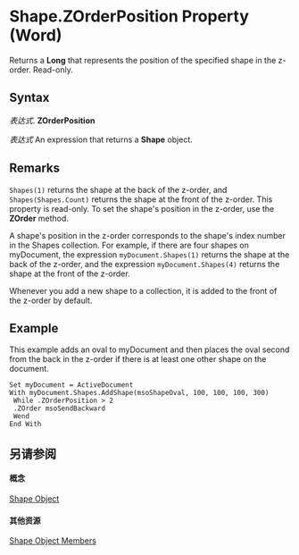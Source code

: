 
# Shape.ZOrderPosition Property (Word)

Returns a  **Long** that represents the position of the specified shape in the z-order. Read-only.


## Syntax

 _表达式_. **ZOrderPosition**

 _表达式_ An expression that returns a **Shape** object.


## Remarks

 `Shapes(1)` returns the shape at the back of the z-order, and `Shapes(Shapes.Count)` returns the shape at the front of the z-order. This property is read-only. To set the shape's position in the z-order, use the **ZOrder** method.

A shape's position in the z-order corresponds to the shape's index number in the Shapes collection. For example, if there are four shapes on myDocument, the expression  `myDocument.Shapes(1)` returns the shape at the back of the z-order, and the expression `myDocument.Shapes(4)` returns the shape at the front of the z-order.

Whenever you add a new shape to a collection, it is added to the front of the z-order by default.


## Example

This example adds an oval to myDocument and then places the oval second from the back in the z-order if there is at least one other shape on the document.


```
Set myDocument = ActiveDocument 
With myDocument.Shapes.AddShape(msoShapeOval, 100, 100, 100, 300) 
 While .ZOrderPosition > 2 
 .ZOrder msoSendBackward 
 Wend 
End With
```


## 另请参阅


#### 概念


[Shape Object](604029ce-9b2f-9748-5d4e-b458796fa2f0.md)
#### 其他资源


[Shape Object Members](http://msdn.microsoft.com/library/4aa8e2f4-5629-3922-11e4-df028bd1e1de%28Office.15%29.aspx)